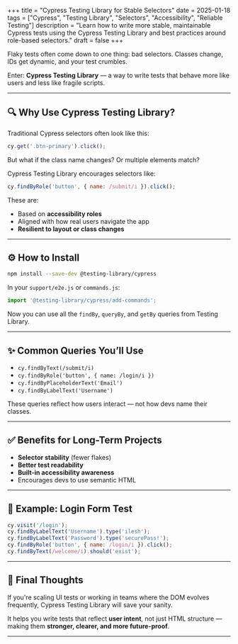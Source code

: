 +++
title = "Cypress Testing Library for Stable Selectors"
date = 2025-01-18
tags = ["Cypress", "Testing Library", "Selectors", "Accessibility", "Reliable Testing"]
description = "Learn how to write more stable, maintainable Cypress tests using the Cypress Testing Library and best practices around role-based selectors."
draft = false
+++

Flaky tests often come down to one thing: bad selectors. Classes change, IDs get dynamic, and your test crumbles.

Enter: **Cypress Testing Library** — a way to write tests that behave more like users and less like fragile scripts.

---

## 🔍 Why Use Cypress Testing Library?

Traditional Cypress selectors often look like this:

```js
cy.get('.btn-primary').click();
```

But what if the class name changes? Or multiple elements match?

Cypress Testing Library encourages selectors like:

```js
cy.findByRole('button', { name: /submit/i }).click();
```

These are:
- Based on **accessibility roles**
- Aligned with how real users navigate the app
- **Resilient to layout or class changes**

---

## ⚙️ How to Install

```bash
npm install --save-dev @testing-library/cypress
```

In your `support/e2e.js` or `commands.js`:

```js
import '@testing-library/cypress/add-commands';
```

Now you can use all the `findBy`, `queryBy`, and `getBy` queries from Testing Library.

---

## ✨ Common Queries You’ll Use

- `cy.findByText(/submit/i)`
- `cy.findByRole('button', { name: /login/i })`
- `cy.findByPlaceholderText('Email')`
- `cy.findByLabelText('Username')`

These queries reflect how users interact — not how devs name their classes.

---

## ✅ Benefits for Long-Term Projects

- **Selector stability** (fewer flakes)  
- **Better test readability**  
- **Built-in accessibility awareness**  
- Encourages devs to use semantic HTML  

---

## 🧪 Example: Login Form Test

```js
cy.visit('/login');
cy.findByLabelText('Username').type('ilesh');
cy.findByLabelText('Password').type('securePass!');
cy.findByRole('button', { name: /login/i }).click();
cy.findByText(/welcome/i).should('exist');
```

---

## 🚀 Final Thoughts

If you're scaling UI tests or working in teams where the DOM evolves frequently, Cypress Testing Library will save your sanity.

It helps you write tests that reflect **user intent**, not just HTML structure — making them **stronger, clearer, and more future-proof**.

---
